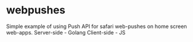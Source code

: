 # webpushes
Simple example of using Push API for safari web-pushes on home screen web-apps.
Server-side - Golang
Client-side - JS
